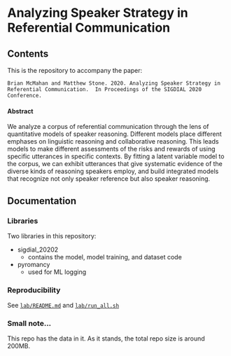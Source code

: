 # Analyzing Speaker Strategy in Referential Communication

## Contents

This is the repository to accompany the paper:
```
Brian McMahan and Matthew Stone. 2020. Analyzing Speaker Strategy in 
Referential Communication.  In Proceedings of the SIGDIAL 2020 Conference.
```

#### Abstract

We analyze a corpus of referential communication through the lens of quantitative 
models of speaker reasoning.  Different models place different emphases on linguistic 
reasoning and collaborative reasoning.  This leads models to make different assessments 
of the risks and rewards of using specific utterances in specific contexts.  By 
fitting a latent variable model to the corpus, we can exhibit utterances that 
give systematic evidence of the diverse kinds of reasoning speakers employ, and 
build integrated models that recognize not only speaker reference but also speaker 
reasoning. 
    
## Documentation

### Libraries

Two libraries in this repository:
- sigdial_20202
    - contains the model, model training, and dataset code
- pyromancy
    - used for ML logging
    
### Reproducibility

See [`lab/README.md`](lab/README.md) and [`lab/run_all.sh`](lab/run_all.sh)

### Small note...

This repo has the data in it. As it stands, the total repo size is around 200MB.